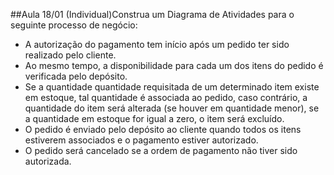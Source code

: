 ##Aula 18/01 (Individual)Construa um Diagrama de Atividades para o seguinte processo de negócio:

 - A autorização do pagamento tem início após um pedido ter sido realizado pelo cliente.
 - Ao mesmo tempo, a disponibilidade para cada um dos itens do pedido é verificada pelo depósito.
 - Se a quantidade quantidade requisitada de um determinado item existe em estoque, tal quantidade é associada ao pedido, caso contrário, a quantidade do item será alterada (se houver em quantidade menor), se a quantidade em estoque for igual a zero, o item será excluído.
 - O pedido é enviado pelo depósito ao cliente quando todos os itens estiverem associados e o pagamento estiver autorizado.
 - O pedido será cancelado se a ordem de pagamento não tiver sido autorizada.



